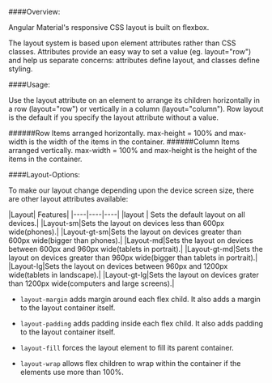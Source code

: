 ####Overview:

Angular Material's responsive CSS layout is built on flexbox.

The layout system is based upon element attributes rather than CSS classes. Attributes provide an easy way to set a value (eg. layout="row") and help us separate concerns: attributes define layout, and classes define styling.

####Usage:

Use the layout attribute on an element to arrange its children horizontally in a row (layout="row") or vertically in a column (layout="column"). Row layout is the default if you specify the layout attribute without a value.

######Row	Items arranged horizontally. max-height = 100% and max-width is the width of the items in the container.
######Column   Items arranged vertically. max-width = 100% and max-height is the height of the items in the container.

####Layout-Options:

To make our layout change depending upon the device screen size, there are other layout attributes available:

|Layout|	Features|
|----|----|----|
|layout | Sets the default layout on all devices.|
|Layout-sm|Sets the layout on devices less than 600px wide(phones).|
|Layout-gt-sm|Sets the layout on devices greater than 600px wide(bigger than phones).|
|Layout-md|Sets the layout on devices between 600px and 960px wide(tablets in portrait).|
|Layout-gt-md|Sets the layout on devices greater than 960px wide(bigger than tablets in portrait).|
|Layout-lg|Sets the layout on devices between 960px and 1200px wide(tablets in landscape).|
|Layout-gt-lg|Sets the layout on devices grater than 1200px wide(computers and large screens).|

* `layout-margin`  adds margin around each flex child. It also adds a margin to the layout container itself. 

* `layout-padding` adds padding inside each flex child. It also adds padding to the layout container itself. 

* `layout-fill` forces the layout element to fill its parent container.

* `layout-wrap` allows flex children to wrap within the container if the elements use more than 100%. 
